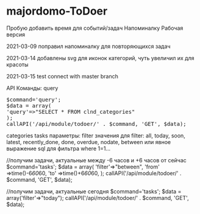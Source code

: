 # majordomo-ToDoer
Пробую добавить время для событий/задач
Напоминалку
Рабочая версия

2021-03-09 поправил напоминалку для повторяющихся задач

2021-03-14 добавлены svg для иконок категорий, чуть увеличил их для красоты

2021-03-15 test connect with master branch

API
Команды:
query
<pre>
$command='query';
$data = array(
'query'=>"SELECT * FROM clnd_categories"
);
callAPI('/api/module/todoer/' . $command, 'GET', $data);
</pre>
categories
tasks
параметры:
filter
значения для filter:
all, today, soon, latest, recently_done, done, overdue, nodate, between или явное выражение sql для фильтра where 1=1...

//получим задачи, актуальные между -6 часов и +6 часов от сейчас
$command='tasks';
$data = array(
'filter'=>"between",
'from' =>time()-6*60*60,
'to' =>time()+6*60*60,
);
callAPI('/api/module/todoer/' . $command, 'GET', $data);

//получим задачи, актуальные сегодня
$command='tasks';
$data = array('filter'=>"today");
callAPI('/api/module/todoer/' . $command, 'GET', $data);